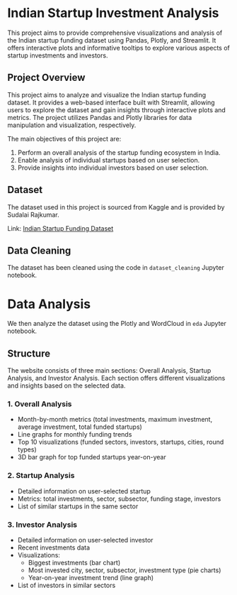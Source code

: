 # Indian Startup Investment Analysis

This project aims to provide comprehensive visualizations and analysis of the Indian startup funding dataset using Pandas, Plotly, and Streamlit. It offers interactive plots and informative tooltips to explore various aspects of startup investments and investors.

## Project Overview

This project aims to analyze and visualize the Indian startup funding dataset. It provides a web-based interface built with Streamlit, allowing users to explore the dataset and gain insights through interactive plots and metrics. The project utilizes Pandas and Plotly libraries for data manipulation and visualization, respectively.

The main objectives of this project are:

1. Perform an overall analysis of the startup funding ecosystem in India.
2. Enable analysis of individual startups based on user selection.
3. Provide insights into individual investors based on user selection.

## Dataset

The dataset used in this project is sourced from Kaggle and is provided by Sudalai Rajkumar.

Link: [Indian Startup Funding Dataset](https://www.kaggle.com/datasets/sudalairajkumar/indian-startup-funding)

## Data Cleaning

The dataset has been cleaned using the code in `dataset_cleaning` Jupyter notebook.

# Data Analysis

We then analyze the dataset using the Plotly and WordCloud in `eda` Jupyter notebook.

## Structure

The website consists of three main sections: Overall Analysis, Startup Analysis, and Investor Analysis. Each section offers different visualizations and insights based on the selected data.

### 1. Overall Analysis

- Month-by-month metrics (total investments, maximum investment, average investment, total funded startups)
- Line graphs for monthly funding trends
- Top 10 visualizations (funded sectors, investors, startups, cities, round types)
- 3D bar graph for top funded startups year-on-year

### 2. Startup Analysis

- Detailed information on user-selected startup
- Metrics: total investments, sector, subsector, funding stage, investors
- List of similar startups in the same sector

### 3. Investor Analysis

- Detailed information on user-selected investor
- Recent investments data
- Visualizations:
  - Biggest investments (bar chart)
  - Most invested city, sector, subsector, investment type (pie charts)
  - Year-on-year investment trend (line graph)
- List of investors in similar sectors
